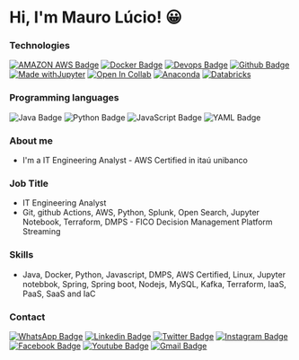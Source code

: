 # Hi, I'm Mauro Lúcio! :grinning: 
### Technologies
[![AMAZON AWS Badge](https://img.shields.io/badge/Amazon_AWS-FF9900?style=flat-square&logo=amazonaws&logoColor=white&link=https://www.credly.com/badges/a591e410-23b1-4138-8ef6-82ad1a7f5f31/public_url)](https://www.credly.com/badges/a591e410-23b1-4138-8ef6-82ad1a7f5f31/public_url)
[![Docker Badge](https://img.shields.io/badge/Docker-6495ED?style=flat-square&logo=docker&logoColor=white&link=https://www.certificacaolinux.com.br/certificado/2532603305/50230905/)](https://www.certificacaolinux.com.br/certificado/2532603305/50230905/)
[![Devops Badge](https://img.shields.io/badge/Devops-A0522D?style=flat-square&logo=devops&logoColor=white&link=https://www.credential.net/8d8248bc-98af-4f0a-a04c-02c295da2eb2#gs.14j8ca)](https://www.credential.net/8d8248bc-98af-4f0a-a04c-02c295da2eb2#gs.14j8ca)
[![Github Badge](https://img.shields.io/badge/-Github-000?style=flat-square&logo=Github&logoColor=white&link=https://github.com/mauroslucios)](https://github.com/mauroslucios)
[![Made withJupyter](https://img.shields.io/badge/Made%20with-Jupyter-orange?c&logo=Jupyter)](https://jupyter.org/try)
[![Open In Collab](https://colab.research.google.com/assets/colab-badge.svg)](https://colab.research.google.com/)
[![Anaconda](https://img.shields.io/badge/conda-342B029.svg?&style=flat-square&logo=anaconda&logoColor=white)](https://www.anaconda.com/about-us)
[![Databricks](https://img.shields.io/badge/Databricks-FF3621?style=flat-square&logo=Databricks&logoColor=white)](https://community.cloud.databricks.com/login.html)
<!--![Bootstrap Badge](https://img.shields.io/badge/-boostrap-0D1117?style=flat-square&logo=bootstrap&labelColor=0D1117)-->



### Programming languages
![Java Badge](https://img.shields.io/badge/java-%23ED8B00.svg?style=flat-square&logo=openjdk&logoColor=white)
![Python Badge](https://img.shields.io/badge/python-3670A0?style=flat-square&logo=python&logoColor=ffdd54)
![JavaScript Badge](https://img.shields.io/badge/JavaScript-F7DF1E?style=flat-square&logo=javascript&logoColor=black)
![YAML Badge](https://img.shields.io/badge/yaml-%23ffffff.svg?style=flat-square&logo=yaml&logoColor=151515)
### About me
- I'm a IT Engineering Analyst - AWS Certified in itaú unibanco 

### Job Title
- IT Engineering Analyst
- Git, github Actions, AWS, Python, Splunk, Open Search, Jupyter Notebook, Terraform, DMPS - FICO Decision Management Platform Streaming

### Skills
- Java, Docker, Python, Javascript, DMPS, AWS Certified, Linux, Jupyter notebbok, Spring, Spring boot, Nodejs, MySQL, Kafka, Terraform, IaaS, PaaS, SaaS and IaC
    
### Contact
[![WhatsApp Badge](https://img.shields.io/badge/WhatsApp-25D366?style=flat-square&logo=whatsapp&logoColor=white)](https://wa.me/5524988291621)
[![Linkedin Badge](https://img.shields.io/badge/-LinkedIn-blue?style=flat-square&labelColor=01579B&logo=Linkedin&logoColor=white&link=https://www.linkedin.com/in/mauro-lúcio-pereira/)](https://www.linkedin.com/in/mauro-lúcio-pereira/)
[![Twitter Badge](https://img.shields.io/badge/-Twitter-1ca0f1?style=flat-square&labelColor=01579B&logo=twitter&logoColor=white&link=https://twitter.com/mauroslucios)](https://twitter.com/mauroslucios)
[![Instagram Badge](https://img.shields.io/badge/Instagram-E4405F?style=flat-square&labelColor=CC0000&logo=instagram&logoColor=white)](https://www.instagram.com/luciospsilva/)
[![Facebook Badge](https://img.shields.io/badge/facebook-%231877F2.svg?&style=flat-square&labelColor=01579B&logo=facebook&logoColor=white)](https://www.facebook.com/mauroslucios)
[![Youtube Badge](https://img.shields.io/badge/YouTube-FF0000?style=flat-square&logo=youtube&logoColor=white)](https://www.youtube.com/channel/UCFUC1CjoLr7PTFVMRAbLkiw)
[![Gmail Badge](https://img.shields.io/badge/Gmail-333333?style=flat-square&logo=gmail&logoColor=red)](mailto:maurosluciosestudos@gmail.com)

